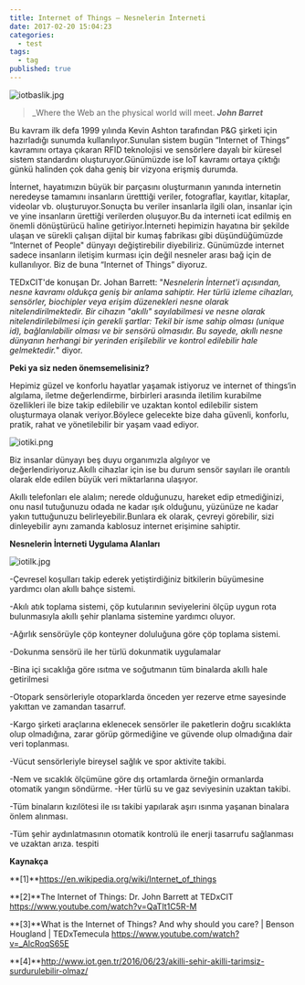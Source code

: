 ```yaml
---
title: Internet of Things – Nesnelerin İnterneti
date: 2017-02-20 15:04:23
categories:
  - test
tags:
  - tag
published: true
---
```

![iotbaslik.jpg]({{site.baseurl}}/images/iotbaslik.jpg)
> _Where the Web an the physical world will meet.   _**John Barret**_

Bu kavram ilk defa 1999 yılında Kevin Ashton tarafından P&G şirketi için hazırladığı sunumda kullanılıyor.Sunulan sistem bugün “Internet of Things” kavramını ortaya çıkaran RFID teknolojisi ve sensörlere dayalı bir küresel sistem standardını oluşturuyor.Günümüzde ise IoT kavramı ortaya çıktığı günkü halinden çok daha geniş bir vizyona erişmiş durumda.

İnternet, hayatımızın büyük bir parçasını oluşturmanın yanında internetin neredeyse tamamını insanların üretttiği veriler, fotograflar, kayıtlar, kitaplar, videolar vb. oluşturuyor.Sonuçta bu veriler insanlarla ilgili olan, insanlar için ve yine insanların ürettiği verilerden oluşuyor.Bu da interneti  icat edilmiş en önemli dönüştürücü haline getiriyor.İnterneti hepimizin hayatına bir şekilde ulaşan  ve sürekli çalışan dijital bir kumaş fabrikası gibi düşündüğümüzde “Internet of People" dünyayı değiştirebilir diyebiliriz.
Günümüzde internet sadece insanların iletişim kurması için değil nesneler arası bağ için de kullanılıyor. Biz de buna  “Internet of Things”  diyoruz.

TEDxCIT'de konuşan Dr. Johan Barrett: "_Nesnelerin İnternet'i açısından, nesne kavramı oldukça geniş bir anlama sahiptir. Her türlü izleme cihazları, sensörler, biochipler veya erişim düzenekleri nesne olarak nitelendirilmektedir. Bir cihazın "akıllı" sayılabilmesi ve nesne olarak nitelendirilebilmesi için gerekli şartlar: Tekil bir isme sahip olması (unique id), bağlanılabilir olması ve bir sensörü olmasıdır. Bu sayede, akıllı nesne dünyanın herhangi bir yerinden erişilebilir ve kontrol edilebilir hale gelmektedir._" diyor.

**Peki ya siz neden önemsemelisiniz?**

Hepimiz güzel ve konforlu hayatlar yaşamak istiyoruz ve internet of things‘in  algılama, iletme değerlendirme, birbirleri arasında iletilim kurabilme özellikleri ile bize takip edilebilir ve uzaktan kontol edilebilir sistem oluşturmaya olanak veriyor.Böylece gelecekte  bize daha güvenli, konforlu, pratik, rahat ve yönetilebilir bir yaşam vaad ediyor.

![iotiki.png]({{site.baseurl}}/images/iotiki.png)

Biz insanlar dünyayı beş duyu organımızla algılıyor ve değerlendiriyoruz.Akıllı cihazlar için ise bu durum sensör sayıları ile orantılı olarak elde edilen büyük  veri miktarlarına  ulaşıyor.

Akıllı telefonları ele alalım; nerede olduğunuzu, hareket edip etmediğinizi, onu nasıl tutuğunuzu odada ne kadar ışık olduğunu, yüzünüze ne kadar yakın tuttuğunuzu belirleyebilir.Bunlara ek olarak, çevreyi görebilir, sizi dinleyebilir aynı zamanda kablosuz internet erişimine sahiptir.

**Nesnelerin İnterneti Uygulama Alanları**

![iotilk.jpg]({{site.baseurl}}/images/iotilk.jpg)


-Çevresel koşulları takip ederek yetiştirdiğiniz bitkilerin büyümesine yardımcı olan akıllı bahçe sistemi.

-Akılı atık toplama sistemi, çöp kutularının seviyelerini ölçüp uygun rota bulunmasıyla akıllı şehir planlama sistemine yardımcı oluyor.

-Ağırlık sensörüyle çöp konteyner doluluğuna göre çöp toplama sistemi.

-Dokunma sensörü ile her türlü dokunmatik uygulamalar

-Bina içi sıcaklığa göre ısıtma ve soğutmanın tüm binalarda akıllı hale getirilmesi

-Otopark sensörleriyle otoparklarda önceden yer rezerve etme sayesinde yakıttan ve zamandan
tasarruf.

-Kargo şirketi araçlarına eklenecek sensörler ile paketlerin doğru sıcaklıkta olup olmadığına, zarar görüp görmediğine ve güvende olup olmadığına dair veri toplanması.

-Vücut sensörleriyle bireysel sağlık ve spor aktivite takibi.

-Nem ve sıcaklık ölçümüne göre dış ortamlarda örneğin ormanlarda otomatik yangın söndürme.
-Her türlü su ve gaz seviyesinin uzaktan takibi.

-Tüm binaların kızılötesi ile ısı takibi yapılarak aşırı ısınma yaşanan binalara önlem alınması.

-Tüm şehir aydınlatmasının otomatik kontrolü ile enerji tasarrufu sağlanması ve uzaktan arıza. tespiti

**Kaynakça**

**[1]**https://en.wikipedia.org/wiki/Internet_of_things

**[2]**The Internet of Things: Dr. John Barrett at TEDxCIT
https://www.youtube.com/watch?v=QaTIt1C5R-M

**[3]**What is the Internet of Things? And why should you care? | Benson Hougland | TEDxTemecula
https://www.youtube.com/watch?v=_AlcRoqS65E

**[4]**http://www.iot.gen.tr/2016/06/23/akilli-sehir-akilli-tarimsiz-surdurulebilir-olmaz/
